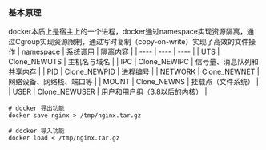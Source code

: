 
### 基本原理
docker本质上是宿主上的一个进程，docker通过namespace实现资源隔离，通过Cgroup实现资源限制，通过写时复制（copy-on-write）实现了高效的文件操作
|   namespace   |   系统调用   |   隔离内容   |
| ---- | ---- | ---- |
|   UTS   |   Clone_NEWUTS   |   主机名与域名   |
|   IPC   |   Clone_NEWIPC   |   信号量、消息队列和共享内存   |
|   PID   |   Clone_NEWPID   |   进程编号   |
|   NETWORK   |   Clone_NEWNET   |   网络设备、网络栈、端口等   |
|   MOUNT   |   Clone_NEWNS   |   挂载点（文件系统）   |
|   USER   |   Clone_NEWUSER   |   用户和用户组（3.8以后的内核）   |


```shell
# docker 导出功能
docker save nginx > /tmp/nginx.tar.gz 

# docker 导入功能
docker load < /tmp/nginx.tar.gz 

```



